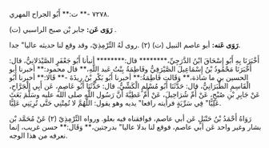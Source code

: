 ٧٢٧٨ -** ت:** أَبُو الجراح المهري.

**رَوَى عَن:** جابر بْن صبح الراسبي (ت) .

**رَوَى عَنه:** أبو عاصم النبيل (ت) (٢) .روى لَهُ التِّرْمِذِيّ، وقد وقع لنا حديثه عاليا" جدا.

أَخْبَرَنَا بِهِ أَبُو إِسْحَاقَ ابْنُ الدَّرَجِيِّ،******** قال:******** أنبأنا أَبُو جَعْفَرٍ الصَّيْدَلانِيُّ، قال: أَخْبَرَنَا مَحْمُودُ بْنُ إِسْمَاعِيلَ الصَّيْرَفِيُّ وفَاطِمَةُ بِنْتُ عَبد اللَّهِ،** قال محمود:** أخبرنا أبو الحسين بن ما شاذة،** وَقَالت فَاطِمَةُ:** أخبرنا أَبُو بَكْرٍ بْنُ رِيذَةَ -** قَالا:** أخبرنا أَبُو الْقَاسِمِ الطَّبَرَانِيُّ، قال: حَدَّثَنَا أَبُو مُسْلِمٍ الْكَشِّيُّ، قال: حَدَّثَنَا أَبُو عَاصِمٍ، عَن أَبِي الْجَرَّاحِ، عَنْ جَابِرِ بْنِ صُبْحٍ، عَنْ أُمِّ شُرَاحِيلَ، عَنْ أُمِّ عَطِيَّةَ أَنَّ رَسُول اللَّهِ صلى الله عليه وسَلَّمَ بَعَثَ عَلِيًّا" فِي سَرِّيَةٍ فرأيته رافعا" يديه وهو يقول: اللَّهُمَّ لا تُمِتْنِي حَتَّى تُرِيَنِي عَلِيًّا.

رَوَاهُ أَحْمَدُ بْنُ حَنْبَلٍ عَن أبي عاصم، فوافقناه فيه بعلو. ورواه التِّرْمِذِيّ (٢) عَنْ مُحَمَّد بْن بشار وغير واحد عَن أبي عاصم، فوقع لنا بدلا عاليا" بدرجتين،** وَقَال:** حسن غريب، إنما نعرفه من هذا الوجه.